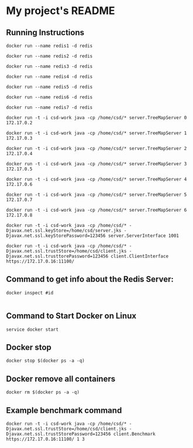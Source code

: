 # My project's README


## Running Instructions

```
docker run --name redis1 -d redis

docker run --name redis2 -d redis

docker run --name redis3 -d redis

docker run --name redis4 -d redis

docker run --name redis5 -d redis

docker run --name redis6 -d redis

docker run --name redis7 -d redis

docker run -t -i csd-work java -cp /home/csd/* server.TreeMapServer 0 172.17.0.2

docker run -t -i csd-work java -cp /home/csd/* server.TreeMapServer 1 172.17.0.3

docker run -t -i csd-work java -cp /home/csd/* server.TreeMapServer 2 172.17.0.4

docker run -t -i csd-work java -cp /home/csd/* server.TreeMapServer 3 172.17.0.5

docker run -t -i csd-work java -cp /home/csd/* server.TreeMapServer 4 172.17.0.6

docker run -t -i csd-work java -cp /home/csd/* server.TreeMapServer 5 172.17.0.7

docker run -t -i csd-work java -cp /home/csd/* server.TreeMapServer 6 172.17.0.8

docker run -t -i csd-work java -cp /home/csd/* -Djavax.net.ssl.keyStore=/home/csd/server.jks -Djavax.net.ssl.keyStorePassword=123456 server.ServerInterface 1001

docker run -t -i csd-work java -cp /home/csd/* -Djavax.net.ssl.trustStore=/home/csd/client.jks -Djavax.net.ssl.trusttorePassword=123456 client.ClientInterface https://172.17.0.16:11100/

```

## Command to get info about the Redis Server:
```
docker inspect #id
       
```
## Command to Start Docker on Linux
```
service docker start
```
## Docker stop
```
docker stop $(docker ps -a -q)
```

## Docker remove all containers
``` 
docker rm $(docker ps -a -q)
```
## Example benchmark command
``` 
docker run -t -i csd-work java -cp /home/csd/* -Djavax.net.ssl.trustStore=/home/csd/client.jks -Djavax.net.ssl.trustStorePassword=123456 client.Benchmark https://172.17.0.16:11100/ 1 3

``` 